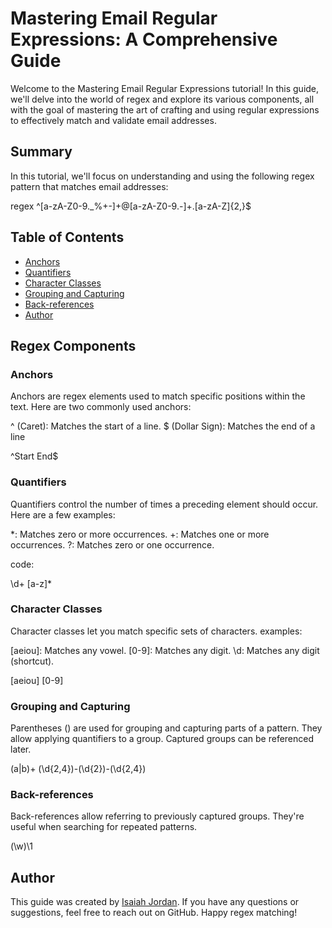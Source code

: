# Mastering Email Regular Expressions: A Comprehensive Guide

Welcome to the Mastering Email Regular Expressions tutorial! In this guide, we'll delve into the world of regex and explore its various components, all with the goal of mastering the art of crafting and using regular expressions to effectively match and validate email addresses.

## Summary

In this tutorial, we'll focus on understanding and using the following regex pattern that matches email addresses:

regex
^[a-zA-Z0-9._%+-]+@[a-zA-Z0-9.-]+\.[a-zA-Z]{2,}$

## Table of Contents

- [Anchors](#anchors)
- [Quantifiers](#quantifiers)
- [Character Classes](#character-classes)
- [Grouping and Capturing](#grouping-and-capturing)
- [Back-references](#back-references)
- [Author](#author)


## Regex Components

### Anchors

Anchors are regex elements used to match specific positions within the text. Here are two commonly used anchors:

^ (Caret): Matches the start of a line.
$ (Dollar Sign): Matches the end of a line

^Start 
End$

### Quantifiers

Quantifiers control the number of times a preceding element should occur. Here are a few examples:

*: Matches zero or more occurrences.
+: Matches one or more occurrences.
?: Matches zero or one occurrence.

code:

\d+
[a-z]*

### Character Classes

Character classes let you match specific sets of characters. examples:

[aeiou]: Matches any vowel.
[0-9]: Matches any digit.
\d: Matches any digit (shortcut).

[aeiou]
[0-9]

### Grouping and Capturing

Parentheses () are used for grouping and capturing parts of a pattern. They allow applying quantifiers to a group. Captured groups can be referenced later.

(a|b)+
(\d{2,4})-(\d{2})-(\d{2,4})


### Back-references

Back-references allow referring to previously captured groups. They're useful when searching for repeated patterns.

(\w)\1


## Author

This guide was created by [Isaiah Jordan](https://github.com/Ijordan4). If you have any questions or suggestions, feel free to reach out on GitHub. Happy regex matching!
